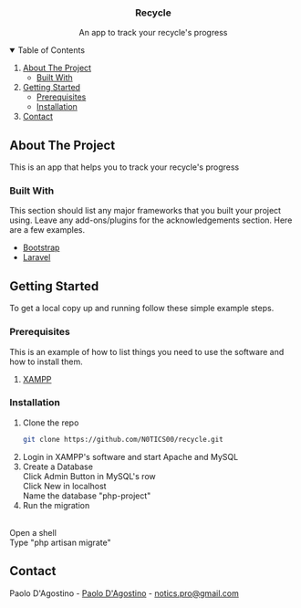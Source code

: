 

<!-- PROJECT LOGO -->

  <h3 align="center">Recycle</h3>

  <p align="center">
    An app to track your recycle's progress
    <br />




<!-- TABLE OF CONTENTS -->
<details open="open">
  <summary>Table of Contents</summary>
  <ol>
    <li>
      <a href="#about-the-project">About The Project</a>
      <ul>
        <li><a href="#built-with">Built With</a></li>
      </ul>
    </li>
    <li>
      <a href="#getting-started">Getting Started</a>
      <ul>
        <li><a href="#prerequisites">Prerequisites</a></li>
        <li><a href="#installation">Installation</a></li>
      </ul>
    </li>
    <li><a href="#contact">Contact</a></li>

  </ol>
</details>



<!-- ABOUT THE PROJECT -->
## About The Project
This is an app that helps you to track your recycle's progress

### Built With

This section should list any major frameworks that you built your project using. Leave any add-ons/plugins for the acknowledgements section. Here are a few examples.
* [Bootstrap](https://getbootstrap.com)     
* [Laravel](https://laravel.com)



<!-- GETTING STARTED -->
## Getting Started

To get a local copy up and running follow these simple example steps.

### Prerequisites

This is an example of how to list things you need to use the software and how to install them.
1. [XAMPP](https://www.apachefriends.org/it/index.html)

### Installation
1. Clone the repo
   ```sh
   git clone https://github.com/N0TICS00/recycle.git
   ```
2. Login in XAMPP's software and start Apache and MySQL
3. Create a Database
    <br>
    Click Admin Button in MySQL's row
    <br>
    Click New in localhost
    <br>
    Name the database "php-project"
    <br>
4. Run the migration
  <br>
    Open a shell
    <br>
    Type "php artisan migrate"













<!-- CONTACT -->
## Contact

Paolo D'Agostino - [Paolo D'Agostino](https://n0tics00.github.io/Start2Impact_HTML_CSS/) -  notics.pro@gmail.com



